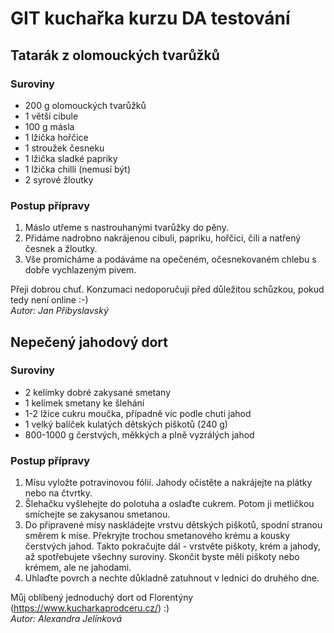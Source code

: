 ﻿# GIT kuchařka kurzu DA testování

## Tatarák z olomouckých tvarůžků

### Suroviny

* 200 g olomouckých tvarůžků
* 1 větší cibule
* 100 g másla
* 1 lžička hořčice
* 1 stroužek česneku
* 1 lžička sladké papriky
* 1 lžička chilli (nemusí být)
* 2 syrové žloutky

### Postup přípravy
1. Máslo utřeme s nastrouhanými tvarůžky do pěny.
2. Přidáme nadrobno nakrájenou cibuli, papriku, hořčici, čili a natřený česnek a žloutky.
3. Vše promícháme a podáváme na opečeném, očesnekovaném chlebu s dobře vychlazeným pivem.

Přeji dobrou chuť. Konzumaci nedoporučuji před důležitou schůzkou, pokud tedy není online :-)  
_Autor: Jan Přibyslavský_

## Nepečený jahodový dort

### Suroviny

* 2 kelímky dobré zakysané smetany  
* 1 kelímek smetany ke šlehání  
* 1-2 lžíce cukru moučka, případně víc podle chuti jahod  
* 1 velký balíček kulatých dětských piškotů (240 g)  
* 800-1000 g čerstvých, měkkých a plně vyzrálých jahod  

### Postup přípravy
1. Mísu vyložte potravinovou fólií. Jahody očistěte a nakrájejte na plátky nebo na čtvrtky.    
2. Šlehačku vyšlehejte do polotuha a oslaďte cukrem. Potom ji metličkou smíchejte se zakysanou smetanou.  
3. Do připravené mísy naskládejte vrstvu dětských piškotů, spodní stranou směrem k míse. Překryjte trochou smetanového krému a kousky čerstvých jahod. Takto pokračujte dál - vrstvěte piškoty, krém a jahody, až spotřebujete všechny suroviny. Skončit byste měli piškoty nebo krémem, ale ne jahodami.  
4. Uhlaďte povrch a nechte důkladně zatuhnout v lednici do druhého dne.  

Můj oblíbený jednoduchý dort od Florentýny (https://www.kucharkaprodceru.cz/) :)  
_Autor: Alexandra Jelínková_

